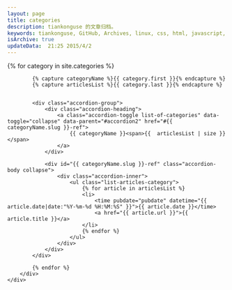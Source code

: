 ```yaml
---
layout: page
title: categories
description: tiankonguse 的文章归档。
keywords: tiankonguse, GitHub, Archives, linux, css, html, javascript, python, Jekyll, plugins, php, 大数据, 分布式, 机器学习, acm, 算法
isArchive: true
updateData:  21:25 2015/4/2
---
```


<div class="row-fluid">
    <div class="span8 offset2">
        <div class="accordion" id="accordion2">
            {% for category in site.categories %}
            
            {% capture categoryName %}{{ category.first }}{% endcapture %}
            {% capture articlesList %}{{ category.last }}{% endcapture %}
            

            <div class="accordion-group">
                <div class="accordion-heading">
                    <a class="accordion-toggle list-of-categories" data-toggle="collapse" data-parent="#accordion2" href="#{{ categoryName.slug }}-ref">
                        {{ categoryName }}<span>{{  articlesList | size }}</span>
                    </a>
                </div>
                
                <div id="{{ categoryName.slug }}-ref" class="accordion-body collapse">
                    <div class="accordion-inner">
                        <ul class="list-articles-category">
                            {% for article in articlesList %} 
                            <li>
                                <time pubdate="pubdate" datetime="{{ article.date|date:"%Y-%m-%d %H:%M:%S" }}">{{ article.date }}</time>
                                <a href="{{ article.url }}">{{ article.title }}</a>
                            </li>
                            {% endfor %}
                        </ul>
                    </div>
                </div>
            </div>
            
            {% endfor %}
        </div>
    </div>
</div>


